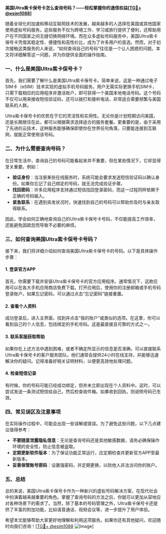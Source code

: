 **美国Ultra紫卡保号卡怎么查询号码？——轻松掌握你的通信权益[[TG💪+ @esim1088](https://t.me/s/esim1088)]**

随着全球化的加速和移动互联网技术的发展，越来越多的人选择在美国或其他国家使用虚拟号码服务。这些服务不仅为跨境工作、学习或旅行提供了便利，还帮助用户在不同国家之间无缝切换网络环境。而在众多虚拟号码服务中，美国Ultra紫卡保号卡凭借其稳定性、便捷性和高性价比，成为了许多用户的首选。然而，对于初次接触这类服务的人来说，“如何查询自己的号码”往往是一个让人困惑的问题。本文将详细解答这一问题，并为你提供全面的操作指南。

### 一、什么是美国Ultra紫卡保号卡？

首先，我们需要了解什么是美国Ultra紫卡保号卡。简单来说，这是一种通过电子SIM卡（eSIM）技术实现的虚拟手机号码服务。用户无需实际更换手机SIM卡，只需下载相应的应用程序并激活账户，即可获得一个美国本地电话号码。这个号码不仅可以用来接收短信验证码，还可以拨打和接听电话，非常适合需要频繁与美国联系的人群。

Ultra紫卡保号卡的优势在于它的灵活性和实用性。无论你是计划短期访问美国，还是长期居住在此，都可以根据需求选择适合的服务套餐。更重要的是，由于采用了先进的云技术，这种服务能够确保即使你在世界任何角落，只要能连接到互联网，就能正常使用该号码。

### 二、为什么需要查询号码？

在日常生活中，查询自己的号码可能看起来并不重要，但在某些情况下，它却显得至关重要。例如：

- **验证身份**：当注册某些在线服务时，系统可能会要求发送短信验证码以确认身份。如果你忘记了自己绑定的号码，就无法完成验证步骤。
- **找回密码**：许多应用程序支持通过短信找回登录密码，而这一过程同样依赖于正确的号码输入。
- **紧急联系**：在遇到突发状况时，快速找到自己的号码可以帮助你及时与亲友取得联系。

因此，学会如何正确地查询自己的Ultra紫卡保号卡号码，不仅能提高工作效率，还能避免因疏忽而导致不必要的麻烦。

### 三、如何查询美国Ultra紫卡保号卡号码？

接下来，我们将详细介绍如何查询美国Ultra紫卡保号卡的号码。以下是具体操作步骤：

#### 1. 登录官方APP

首先，你需要下载并安装Ultra紫卡保号卡的官方应用程序。通常情况下，这款应用可以在各大手机应用商店免费下载。打开应用后，使用你的注册邮箱或手机号码登录账户。如果忘记密码，可以通过点击“忘记密码”链接重置。

#### 2. 查看个人资料

成功登录后，进入主界面，找到并点击“我的账户”或类似的选项。在这里，你可以看到自己的个人信息，包括绑定的手机号码。这是最直接且可靠的方式之一。

#### 3. 联系客服获取帮助

如果你在上述方法中遇到困难，或者不确定所显示的信息是否准确，可以直接联系Ultra紫卡保号卡的客户服务团队。他们通常会提供24小时在线支持，并能够迅速解决你的疑问。记得准备好相关证明材料，以便更高效地处理问题。

#### 4. 检查短信记录

有时候，你的号码可能已经成功绑定，但并未立即出现在个人资料中。这时，可以尝试发送一条测试短信给自己，然后检查收件箱。如果收到回执，则说明号码已生效。

### 四、常见误区及注意事项

在实际操作过程中，可能会出现一些误解或错误。为了避免这些问题，以下几点建议值得参考：

- **不要随意泄露隐私信息**：无论是查询号码还是其他敏感数据，请务必确保操作环境的安全性，防止信息被盗取。
- **定期更新软件版本**：为了保证功能正常运行，应定期检查并更新官方APP至最新版本。
- **妥善保管账号密码**：设置强密码，并定期更换，以防他人非法访问你的账户。

### 五、总结

总的来说，美国Ultra紫卡保号卡作为一种新兴的虚拟号码解决方案，在现代社会中扮演着越来越重要的角色。掌握了查询号码的方法之后，你就可以更加从容地应对各种场景下的需求了。当然，除了基本的号码管理之外，Ultra紫卡保号卡还提供了丰富的附加功能，比如语音通话、视频会议等，进一步提升了用户体验。

希望本文能够帮助大家更好地理解和利用这项服务。如果你还有其他疑问，欢迎随时向我们咨询！[[TG💪+ @esim1088](https://t.me/s/esim1088) ![Image](https://i.postimg.cc/4NQfJmqS/Snipaste-2025-05-13-00-14-12.png)]